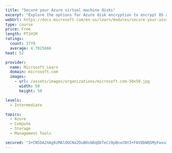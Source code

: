 ```yaml
---
title: "Secure your Azure virtual machine disks"
excerpt: "Explore the options for Azure disk encryption to encrypt OS and data disks on existing and new virtual machines."
webUrl: https://docs.microsoft.com/en-us/learn/modules/secure-your-azure-virtual-machine-disks/
type: course
price: Free
length: PT1H1M
ratings:
  count: 3779
  average: 4.7025666
heat: 52

provider:
  name: Microsoft Learn
  domain: microsoft.com
  images:
    - url: /assets/images/organizations/microsoft.com-50x50.jpg
      width: 50
      height: 50

levels:
  - Intermediate

topics:
  - Azure
  - Compute
  - Storage
  - Management Tools

secured: "3+CN5bA2XAg9zMAlOUCNa2OuBOsbDqQbTeCz9pBnxCNY3+FAVQbWQ5MyFwxuIKF/CjpGZAvYMmAaZiWWFVJSrmvNIj4pFlnXj4wazrXq/DZhOySOzA0iGnRKvStb5C/82x18fw6O8FTGFaobo0wwbfU56BgzUGxEp8VCJqyl3sdhxJbt6Wz23p6qwcCSUWCQ3RzYXsfIzlXzKESSryh6onriXtEgh6NmkQ+hqJJyzyUQ3aYwjKmIk3ZyFruaT8t99wpTBtu5KWPFDwEATIR7MZIIHTY6k0dELdON8k/nXUoDhQqeVOq/bw4Yvm6EcVmb4aFyPQcjRKYgj82zRB6/b66MZi6c9/I3tMcKypqjgT01dtxMQFMoxB5jw7n7KXwYKFbCIN3OTFqPvZPBMWra1HN0TvKEpPNPHW+5Wi4+FKE=;INSQwJs91sPocRb1X6Vy+A=="
---
```


